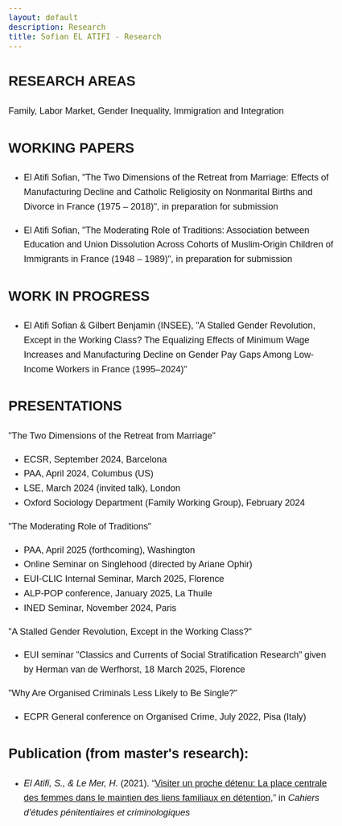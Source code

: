 ```yaml
---
layout: default
description: Research
title: Sofian EL ATIFI - Research
---
```


<style>
  body {
    line-height: 1.6;
    font-size: 18px; /* Or use `em` units for scalability */
    font-family: sans-serif;
  }

  .content {
    max-width: 60ch; /* 'ch' units relate to the width of the '0' character */
    margin: auto; /* Centers the content */
    padding: 20px;
    text-align: justify; /* Justifies text */
  }
</style>


## RESEARCH AREAS

Family, Labor Market, Gender Inequality, Immigration and Integration

## WORKING PAPERS

* El Atifi Sofian, "The Two Dimensions of the Retreat from Marriage: Effects of Manufacturing Decline and Catholic Religiosity on Nonmarital Births and Divorce in France (1975 – 2018)", in preparation for submission

* El Atifi Sofian, "The Moderating Role of Traditions: Association between Education and Union Dissolution Across Cohorts of Muslim-Origin Children of Immigrants in France (1948 – 1989)", in preparation for submission

## WORK IN PROGRESS

* El Atifi Sofian & Gilbert Benjamin (INSEE), "A Stalled Gender Revolution, Except in the Working Class? The Equalizing Effects of Minimum Wage Increases and Manufacturing Decline on Gender Pay Gaps Among Low-Income Workers in France (1995–2024)"


## PRESENTATIONS

"The Two Dimensions of the Retreat from Marriage"

* ECSR, September 2024, Barcelona
* PAA, April 2024, Columbus (US)
* LSE, March 2024 (invited talk), London
* Oxford Sociology Department (Family Working Group), February 2024

"The Moderating Role of Traditions"

* PAA, April 2025 (forthcoming), Washington
* Online Seminar on Singlehood (directed by Ariane Ophir)
* EUI-CLIC Internal Seminar, March 2025, Florence
* ALP-POP conference, January 2025, La Thuile
* INED Seminar, November 2024, Paris

"A Stalled Gender Revolution, Except in the Working Class?"

* EUI seminar "Classics and Currents of Social Stratification Research" given by Herman van de Werfhorst, 18 March 2025, Florence

"Why Are Organised Criminals Less Likely to Be Single?"

* ECPR General conference on Organised Crime, July 2022, Pisa (Italy)


## Publication (from master's research):
* *El Atifi, S., & Le Mer, H.* (2021). “[Visiter un proche détenu: La place centrale des femmes dans le maintien des liens familiaux en détention](https://www.justice.gouv.fr/sites/default/files/2023-05/Cahiers_etudes_penitentiaires_et_criminologiques_n55.pdf),” in *Cahiers d’études pénitentiaires et criminologiques* 
